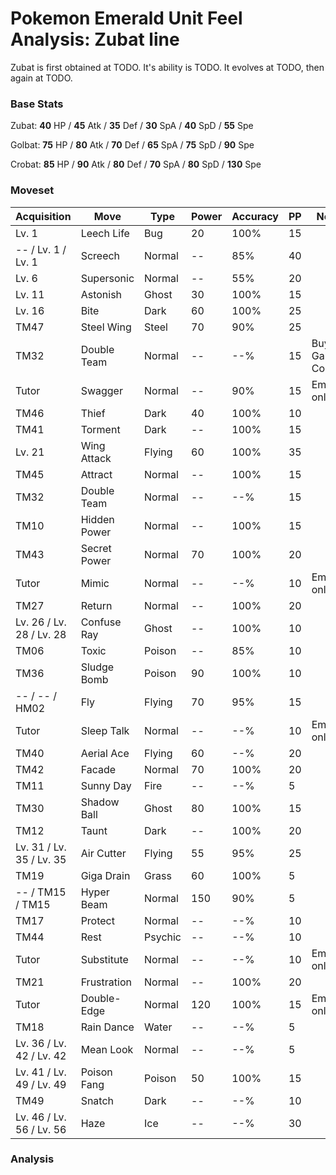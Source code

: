 # Pokemon Emerald Unit Feel Analysis: Zubat line

Zubat is first obtained at TODO. It's ability is TODO. It evolves at TODO, then again at TODO.

### Base Stats

Zubat: **40** HP / **45** Atk / **35** Def / **30** SpA / **40** SpD / **55** Spe

Golbat: **75** HP / **80** Atk / **70** Def / **65** SpA / **75** SpD / **90** Spe

Crobat: **85** HP / **90** Atk / **80** Def / **70** SpA / **80** SpD / **130** Spe

### Moveset

|Acquisition             |Move        |Type   |Power|Accuracy|PP |Notes                    |
|---                     |---         |---    |---  |---     |---|---                      |
|Lv. 1                   |Leech Life  |Bug    |20   |100%    |15 |                         |
|-- / Lv. 1 / Lv. 1      |Screech     |Normal |--   |85%     |40 |                         |
|Lv. 6                   |Supersonic  |Normal |--   |55%     |20 |                         |
|Lv. 11                  |Astonish    |Ghost  |30   |100%    |15 |                         |
|Lv. 16                  |Bite        |Dark   |60   |100%    |25 |                         |
|TM47                    |Steel Wing  |Steel  |70   |90%     |25 |                         |
|TM32                    |Double Team |Normal |--   |--%     |15 |Buy at Game Corner       |
|Tutor                   |Swagger     |Normal |--   |90%     |15 |Emerald only             |
|TM46                    |Thief       |Dark   |40   |100%    |10 |                         |
|TM41                    |Torment     |Dark   |--   |100%    |15 |                         |
|Lv. 21                  |Wing Attack |Flying |60   |100%    |35 |                         |
|TM45                    |Attract     |Normal |--   |100%    |15 |                         |
|TM32                    |Double Team |Normal |--   |--%     |15 |                         |
|TM10                    |Hidden Power|Normal |--   |100%    |15 |                         |
|TM43                    |Secret Power|Normal |70   |100%    |20 |                         |
|Tutor                   |Mimic       |Normal |--   |--%     |10 |Emerald only             |
|TM27                    |Return      |Normal |--   |100%    |20 |                         |
|Lv. 26 / Lv. 28 / Lv. 28|Confuse Ray |Ghost  |--   |100%    |10 |                         |
|TM06                    |Toxic       |Poison |--   |85%     |10 |                         |
|TM36                    |Sludge Bomb |Poison |90   |100%    |10 |                         |
|-- / -- / HM02          |Fly         |Flying |70   |95%     |15 |                         |
|Tutor                   |Sleep Talk  |Normal |--   |--%     |10 |Emerald only             |
|TM40                    |Aerial Ace  |Flying |60   |--%     |20 |                         |
|TM42                    |Facade      |Normal |70   |100%    |20 |                         |
|TM11                    |Sunny Day   |Fire   |--   |--%     |5  |                         |
|TM30                    |Shadow Ball |Ghost  |80   |100%    |15 |                         |
|TM12                    |Taunt       |Dark   |--   |100%    |20 |                         |
|Lv. 31 / Lv. 35 / Lv. 35|Air Cutter  |Flying |55   |95%     |25 |                         |
|TM19                    |Giga Drain  |Grass  |60   |100%    |5  |                         |
|-- / TM15 / TM15        |Hyper Beam  |Normal |150  |90%     |5  |                         |
|TM17                    |Protect     |Normal |--   |--%     |10 |                         |
|TM44                    |Rest        |Psychic|--   |--%     |10 |                         |
|Tutor                   |Substitute  |Normal |--   |--%     |10 |Emerald only             |
|TM21                    |Frustration |Normal |--   |100%    |20 |                         |
|Tutor                   |Double-Edge |Normal |120  |100%    |15 |Emerald only             |
|TM18                    |Rain Dance  |Water  |--   |--%     |5  |                         |
|Lv. 36 / Lv. 42 / Lv. 42|Mean Look   |Normal |--   |--%     |5  |                         |
|Lv. 41 / Lv. 49 / Lv. 49|Poison Fang |Poison |50   |100%    |15 |                         |
|TM49                    |Snatch      |Dark   |--   |--%     |10 |                         |
|Lv. 46 / Lv. 56 / Lv. 56|Haze        |Ice    |--   |--%     |30 |                         |

### Analysis